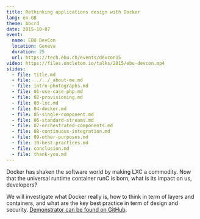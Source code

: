 ```yaml
---
title: Rethinking applications design with Docker
lang: en-GB
theme: bbcrd
date: 2015-10-07
event:
  name: EBU DevCon
  location: Geneva
  duration: 25
  url: https://tech.ebu.ch/events/devcon15
video: https://files.oncletom.io/talks/2015/ebu-devcon.mp4
slides:
  - file: title.md
  - file: ../../_about-me.md
  - file: intro-photographs.md
  - file: 01-use-case-php.md
  - file: 02-provisioning.md
  - file: 03-lxc.md
  - file: 04-docker.md
  - file: 05-single-component.md
  - file: 06-standard-streams.md
  - file: 07-orchestrated-components.md
  - file: 08-continuous-integration.md
  - file: 09-other-purposes.md
  - file: 10-best-practices.md
  - file: conclusion.md
  - file: thank-you.md
---
```


Docker has shaken the software world by making LXC a commodity. Now
that the universal runtime container runC is born, what is its impact on
us, developers?

We will investigate what Docker really is, how to think in term of layers
and containers, and what are the key best practice in term of design and
security. [Demonstrator can be found on GitHub](https://github.com/oncletom/devcon-2015-docker-demonstrator).
